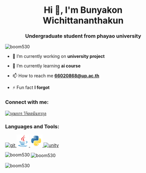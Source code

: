 <h1 align="center">Hi 👋, I'm Bunyakon Wichittananthakun</h1>
<h3 align="center">Undergraduate student from phayao university</h3>

<p align="left"> <img src="https://komarev.com/ghpvc/?username=boom530&label=Profile%20views&color=0e75b6&style=flat" alt="boom530" /> </p>

- 🔭 I’m currently working on **university project**

- 🌱 I’m currently learning **ai course**

- 📫 How to reach me **66020868@up.ac.th**

- ⚡ Fun fact **I forgot**

<h3 align="left">Connect with me:</h3>
<p align="left">
<a href="https://fb.com/บุณยกร วิจิตตนันทากุล" target="blank"><img align="center" src="https://raw.githubusercontent.com/rahuldkjain/github-profile-readme-generator/master/src/images/icons/Social/facebook.svg" alt="บุณยกร วิจิตตนันทากุล" height="30" width="40" /></a>
</p>

<h3 align="left">Languages and Tools:</h3>
<p align="left"> <a href="https://git-scm.com/" target="_blank" rel="noreferrer"> <img src="https://www.vectorlogo.zone/logos/git-scm/git-scm-icon.svg" alt="git" width="40" height="40"/> </a> <a href="https://www.java.com" target="_blank" rel="noreferrer"> <img src="https://raw.githubusercontent.com/devicons/devicon/master/icons/java/java-original.svg" alt="java" width="40" height="40"/> </a> <a href="https://www.python.org" target="_blank" rel="noreferrer"> <img src="https://raw.githubusercontent.com/devicons/devicon/master/icons/python/python-original.svg" alt="python" width="40" height="40"/> </a> <a href="https://unity.com/" target="_blank" rel="noreferrer"> <img src="https://www.vectorlogo.zone/logos/unity3d/unity3d-icon.svg" alt="unity" width="40" height="40"/> </a> </p>

<p><img align="left" src="https://github-readme-stats.vercel.app/api/top-langs?username=boom530&show_icons=true&locale=en&layout=compact" alt="boom530" /></p>

<p>&nbsp;<img align="center" src="https://github-readme-stats.vercel.app/api?username=boom530&show_icons=true&locale=en" alt="boom530" /></p>

<p><img align="center" src="https://github-readme-streak-stats.herokuapp.com/?user=boom530&" alt="boom530" /></p>

<!--
**boom530/boom530** is a ✨ _special_ ✨ repository because its `README.md` (this file) appears on your GitHub profile.

Here are some ideas to get you started:

- 🔭 I’m currently working on ...
- 🌱 I’m currently learning ...
- 👯 I’m looking to collaborate on ...
- 🤔 I’m looking for help with ...
- 💬 Ask me about ...
- 📫 How to reach me: ...
- 😄 Pronouns: ...
- ⚡ Fun fact: ...
-->
